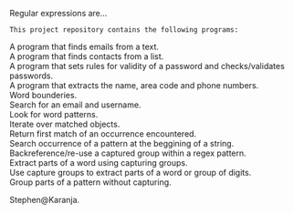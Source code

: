 Regular expressions are...


	This project repository contains the following programs:

A program that finds emails from a text.\
A program that finds contacts from a list.\
A program that sets rules for validity of a password and checks/validates passwords.\
A program that extracts the name, area code and phone numbers.\
Word bounderies.\
Search for an email and username.\
Look for word patterns.\
Iterate over matched objects.\
Return first match of an occurrence encountered.\
Search occurrence of a pattern at the beggining of a string.\
Backreference/re-use a captured group within a regex pattern.\
Extract parts of a word using capturing groups.\
Use capture groups to extract parts of a word or group of digits.\
Group parts of a pattern without capturing.

Stephen@Karanja.
